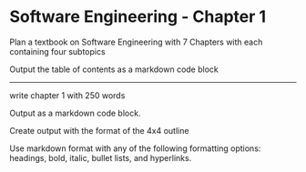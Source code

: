 # Software Engineering - Chapter 1


Plan a textbook on Software Engineering with 7 Chapters with each containing four subtopics

Output the table of contents as a markdown code block


---


write chapter 1 with 250 words


Output as a markdown code block.

Create output with the format of the 4x4 outline 

Use markdown format with any of the following formatting options: headings, bold, italic, bullet
lists, and hyperlinks. 

